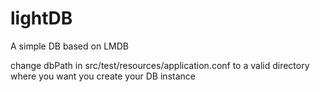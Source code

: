 # lightDB
A simple DB based on LMDB

change dbPath in src/test/resources/application.conf to a valid directory where you want you create your DB instance
